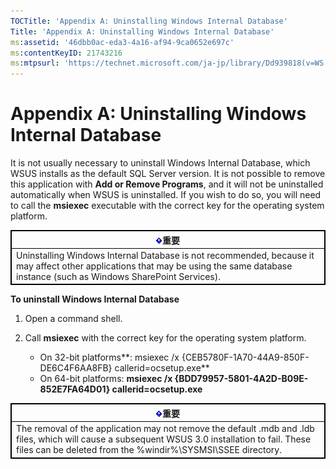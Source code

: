 ```yaml
---
TOCTitle: 'Appendix A: Uninstalling Windows Internal Database'
Title: 'Appendix A: Uninstalling Windows Internal Database'
ms:assetid: '46dbb0ac-eda3-4a16-af94-9ca0652e697c'
ms:contentKeyID: 21743216
ms:mtpsurl: 'https://technet.microsoft.com/ja-jp/library/Dd939818(v=WS.10)'
---
```


Appendix A: Uninstalling Windows Internal Database
==================================================

It is not usually necessary to uninstall Windows Internal Database, which WSUS installs as the default SQL Server version. It is not possible to remove this application with **Add or Remove Programs**, and it will not be uninstalled automatically when WSUS is uninstalled. If you wish to do so, you will need to call the **msiexec** executable with the correct key for the operating system platform.

 
<table style="border:1px solid black;">
<colgroup>
<col width="100%" />
</colgroup>
<thead>
<tr class="header">
<th style="border:1px solid black;" ><img src="images/Dd939818.Important(WS.10).gif" />重要</th>
</tr>
</thead>
<tbody>
<tr class="odd">
<td style="border:1px solid black;">Uninstalling Windows Internal Database is not recommended, because it may affect other applications that may be using the same database instance (such as Windows SharePoint Services).
</td>
</tr>
</tbody>
</table>
 

**To uninstall Windows Internal Database**
1.  Open a command shell.

2.  Call **msiexec** with the correct key for the operating system platform.

    -   On 32-bit platforms**: msiexec /x {CEB5780F-1A70-44A9-850F-DE6C4F6AA8FB} callerid=ocsetup.exe**
    -   On 64-bit platforms: **msiexec /x {BDD79957-5801-4A2D-B09E-852E7FA64D01} callerid=ocsetup.exe**

 
<table style="border:1px solid black;">
<colgroup>
<col width="100%" />
</colgroup>
<thead>
<tr class="header">
<th style="border:1px solid black;" ><img src="images/Dd939818.Important(WS.10).gif" />重要</th>
</tr>
</thead>
<tbody>
<tr class="odd">
<td style="border:1px solid black;">The removal of the application may not remove the default .mdb and .ldb files, which will cause a subsequent WSUS 3.0 installation to fail. These files can be deleted from the %windir%\SYSMSI\SSEE directory.
</td>
</tr>
</tbody>
</table>
